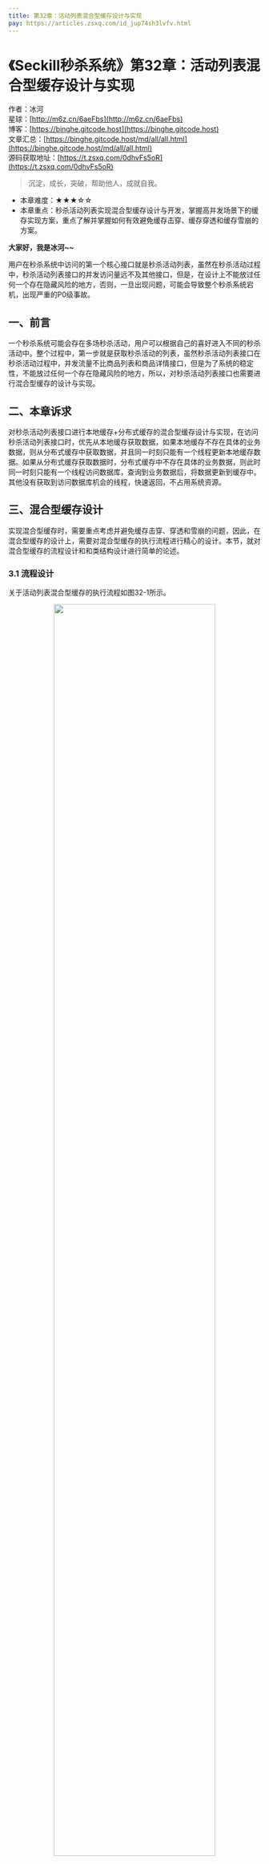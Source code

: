```yaml
---
title: 第32章：活动列表混合型缓存设计与实现
pay: https://articles.zsxq.com/id_jup74sh3lvfv.html
---
```


# 《Seckill秒杀系统》第32章：活动列表混合型缓存设计与实现

作者：冰河
<br/>星球：[http://m6z.cn/6aeFbs](http://m6z.cn/6aeFbs)
<br/>博客：[https://binghe.gitcode.host](https://binghe.gitcode.host)
<br/>文章汇总：[https://binghe.gitcode.host/md/all/all.html](https://binghe.gitcode.host/md/all/all.html)
<br/>源码获取地址：[https://t.zsxq.com/0dhvFs5oR](https://t.zsxq.com/0dhvFs5oR)

> 沉淀，成长，突破，帮助他人，成就自我。

* 本章难度：★★★☆☆
* 本章重点：秒杀活动列表实现混合型缓存设计与开发，掌握高并发场景下的缓存实现方案，重点了解并掌握如何有效避免缓存击穿、缓存穿透和缓存雪崩的方案。

**大家好，我是冰河~~**

用户在秒杀系统中访问的第一个核心接口就是秒杀活动列表，虽然在秒杀活动过程中，秒杀活动列表接口的并发访问量远不及其他接口，但是，在设计上不能放过任何一个存在隐藏风险的地方，否则，一旦出现问题，可能会导致整个秒杀系统宕机，出现严重的P0级事故。

## 一、前言

一个秒杀系统可能会存在多场秒杀活动，用户可以根据自己的喜好进入不同的秒杀活动中。整个过程中，第一步就是获取秒杀活动的列表，虽然秒杀活动列表接口在秒杀活动过程中，并发流量不比商品列表和商品详情接口，但是为了系统的稳定性，不能放过任何一个存在隐藏风险的地方，所以，对秒杀活动列表接口也需要进行混合型缓存的设计与实现。

## 二、本章诉求

对秒杀活动列表接口进行本地缓存+分布式缓存的混合型缓存设计与实现，在访问秒杀活动列表接口时，优先从本地缓存获取数据，如果本地缓存不存在具体的业务数据，则从分布式缓存中获取数据，并且同一时刻只能有一个线程更新本地缓存数据。如果从分布式缓存获取数据时，分布式缓存中不存在具体的业务数据，则此时同一时刻只能有一个线程访问数据库，查询到业务数据后，将数据更新到缓存中。其他没有获取到访问数据库机会的线程，快速返回，不占用系统资源。

## 三、混合型缓存设计

实现混合型缓存时，需要重点考虑并避免缓存击穿、穿透和雪崩的问题，因此，在混合型缓存的设计上，需要对混合型缓存的执行流程进行精心的设计。本节，就对混合型缓存的流程设计和和类结构设计进行简单的论述。

### 3.1 流程设计

关于活动列表混合型缓存的执行流程如图32-1所示。

<div align="center">
    <img src="https://binghe.gitcode.host/images/project/seckill/scekill-2023-06-09-001.png?raw=true" width="80%">
    <br/>
</div>

整体流程如下所示。

（1）获取秒杀活动列表数据时，先获取本地缓存数据。

（2）如果本地缓存存在数据，则执行第（3）步，否则执行第（5）步。

（3）如果请求的版本号为空，则执行第（22）步，否则执行第（4）步。

（4）如果请求版本号小于或者等于缓存版本号，则执行第（22）步，否则执行第（5）步。

（5）获取分布式缓存数据。

（7）如果分布式缓存数据为空，则执行第（8）步，否则执行第（17）步。

（8）尝试获取分布式锁。

（9）如果获取分布式锁失败，则执行第（22）步，否则执行第（10）步。

## 查看完整文章

加入[冰河技术](http://m6z.cn/6aeFbs)知识星球，解锁完整技术文章与完整代码